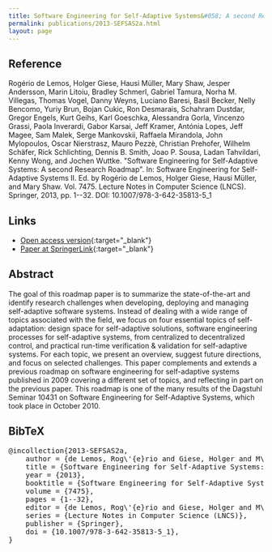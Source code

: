 ```yaml
---
title: Software Engineering for Self-Adaptive Systems&#058; A second Research Roadmap
permalink: publications/2013-SEFSAS2a.html
layout: page
---
```


## Reference
Rogério de Lemos, Holger Giese, Hausi Müller, Mary Shaw, Jesper Andersson, Marin Litoiu, Bradley Schmerl, Gabriel Tamura, Norha M. Villegas, Thomas Vogel, Danny Weyns, Luciano Baresi, Basil Becker, Nelly Bencomo, Yuriy Brun, Bojan Cukic, Ron Desmarais, Schahram Dustdar, Gregor Engels, Kurt Geihs, Karl Goeschka, Alessandra Gorla, Vincenzo Grassi, Paola Inverardi, Gabor Karsai, Jeff Kramer, Antónia Lopes, Jeff Magee, Sam Malek, Serge Mankovskii, Raffaela Mirandola, John Mylopoulos, Oscar Nierstrasz, Mauro Pezzè, Christian Prehofer, Wilhelm Schäfer, Rick Schlichting, Dennis B. Smith, Joao P. Sousa, Ladan Tahvildari, Kenny Wong, and Jochen Wuttke. "Software Engineering for Self-Adaptive Systems: A second Research Roadmap". In: Software Engineering for Self-Adaptive Systems II. Ed. by Rogério de Lemos, Holger Giese, Hausi Müller, and Mary Shaw. Vol. 7475. Lecture Notes in Computer Science (LNCS). Springer, 2013, pp. 1--32. DOI: 10.1007/978-3-642-35813-5\_1

## Links
* [Open access version](https://zenodo.org/record/1248924){:target="_blank"}
* [Paper at SpringerLink](https://doi.org/10.1007/978-3-642-35813-5_1){:target="_blank"}

## Abstract
The goal of this roadmap paper is to summarize the state-of-the-art and identify research challenges when developing, deploying and managing self-adaptive software systems. Instead of dealing with a wide range of topics associated with the field, we focus on four essential topics of self-adaptation: design space for self-adaptive solutions, software engineering processes for self-adaptive systems, from centralized to decentralized control, and practical run-time verification & validation for self-adaptive systems. For each topic, we present an overview, suggest future directions, and focus on selected challenges. This paper complements and extends a previous roadmap on software engineering for self-adaptive systems published in 2009 covering a different set of topics, and reflecting in part on the previous paper. This roadmap is one of the many results of the Dagstuhl Seminar 10431 on Software Engineering for Self-Adaptive Systems, which took place in October 2010.

## BibTeX

<div class="bibtex">
<pre>@incollection{2013-SEFSAS2a,
    author = {de Lemos, Rog\'{e}rio and Giese, Holger and M\"{u}ller, Hausi and Shaw, Mary and Andersson, Jesper and Litoiu, Marin and Schmerl, Bradley and Tamura, Gabriel and Villegas, Norha M. and Vogel, Thomas and Weyns, Danny and Baresi, Luciano and Becker, Basil and Bencomo, Nelly and Brun, Yuriy and Cukic, Bojan and Desmarais, Ron and Dustdar, Schahram and Engels, Gregor and Geihs, Kurt and Goeschka, Karl and Gorla, Alessandra and Grassi, Vincenzo and Inverardi, Paola and Karsai, Gabor and Kramer, Jeff and Lopes, Ant\'{o}nia and Magee, Jeff and Malek, Sam and Mankovskii, Serge and Mirandola, Raffaela and Mylopoulos, John and Nierstrasz, Oscar and Pezz\`{e}, Mauro and Prehofer, Christian and Sch\"{a}fer, Wilhelm and Schlichting, Rick and Smith, Dennis B. and Sousa, Joao P. and Tahvildari, Ladan and Wong, Kenny and Wuttke, Jochen},
    title = {Software Engineering for Self-Adaptive Systems: A second Research Roadmap},
    year = {2013},
    booktitle = {Software Engineering for Self-Adaptive Systems II},
    volume = {7475},
    pages = {1--32},
    editor = {de Lemos, Rog\'{e}rio and Giese, Holger and M\"{u}ller, Hausi and Shaw, Mary},
    series = {Lecture Notes in Computer Science (LNCS)},
    publisher = {Springer},
    doi = {10.1007/978-3-642-35813-5_1},
}</pre>
</div>
